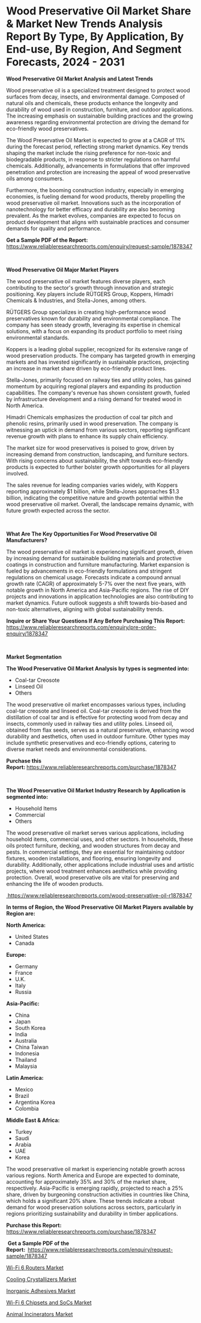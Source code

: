 <p><h1>Wood Preservative Oil Market Share & Market New Trends Analysis Report By Type, By Application, By End-use, By Region, And Segment Forecasts, 2024 - 2031</h1></p><p><strong>Wood Preservative Oil Market Analysis and Latest Trends</strong></p>
<p><p>Wood preservative oil is a specialized treatment designed to protect wood surfaces from decay, insects, and environmental damage. Composed of natural oils and chemicals, these products enhance the longevity and durability of wood used in construction, furniture, and outdoor applications. The increasing emphasis on sustainable building practices and the growing awareness regarding environmental protection are driving the demand for eco-friendly wood preservatives.</p><p>The Wood Preservative Oil Market is expected to grow at a CAGR of 11% during the forecast period, reflecting strong market dynamics. Key trends shaping the market include the rising preference for non-toxic and biodegradable products, in response to stricter regulations on harmful chemicals. Additionally, advancements in formulations that offer improved penetration and protection are increasing the appeal of wood preservative oils among consumers.</p><p>Furthermore, the booming construction industry, especially in emerging economies, is fueling demand for wood products, thereby propelling the wood preservative oil market. Innovations such as the incorporation of nanotechnology for better efficacy and durability are also becoming prevalent. As the market evolves, companies are expected to focus on product development that aligns with sustainable practices and consumer demands for quality and performance.</p></p>
<p><strong>Get a Sample PDF of the Report:&nbsp;</strong> <a href="https://www.reliableresearchreports.com/enquiry/request-sample/1878347?utm_campaign=83&utm_medium=2&utm_source=Github&utm_content=ia&utm_term=11112024&utm_id=wood-preservative-oil">https://www.reliableresearchreports.com/enquiry/request-sample/1878347</a></p>
<p>&nbsp;</p>
<p><strong>Wood Preservative Oil Major Market Players</strong></p>
<p><p>The wood preservative oil market features diverse players, each contributing to the sector's growth through innovation and strategic positioning. Key players include RÜTGERS Group, Koppers, Himadri Chemicals & Industries, and Stella-Jones, among others.</p><p>RÜTGERS Group specializes in creating high-performance wood preservatives known for durability and environmental compliance. The company has seen steady growth, leveraging its expertise in chemical solutions, with a focus on expanding its product portfolio to meet rising environmental standards.</p><p>Koppers is a leading global supplier, recognized for its extensive range of wood preservation products. The company has targeted growth in emerging markets and has invested significantly in sustainable practices, projecting an increase in market share driven by eco-friendly product lines.</p><p>Stella-Jones, primarily focused on railway ties and utility poles, has gained momentum by acquiring regional players and expanding its production capabilities. The company's revenue has shown consistent growth, fueled by infrastructure development and a rising demand for treated wood in North America.</p><p>Himadri Chemicals emphasizes the production of coal tar pitch and phenolic resins, primarily used in wood preservation. The company is witnessing an uptick in demand from various sectors, reporting significant revenue growth with plans to enhance its supply chain efficiency.</p><p>The market size for wood preservatives is poised to grow, driven by increasing demand from construction, landscaping, and furniture sectors. With rising concerns about sustainability, the shift towards eco-friendly products is expected to further bolster growth opportunities for all players involved.</p><p>The sales revenue for leading companies varies widely, with Koppers reporting approximately $1 billion, while Stella-Jones approaches $1.3 billion, indicating the competitive nature and growth potential within the wood preservative oil market. Overall, the landscape remains dynamic, with future growth expected across the sector.</p></p>
<p>&nbsp;</p>
<p><strong>What Are The Key Opportunities For Wood Preservative Oil Manufacturers?</strong></p>
<p><p>The wood preservative oil market is experiencing significant growth, driven by increasing demand for sustainable building materials and protective coatings in construction and furniture manufacturing. Market expansion is fueled by advancements in eco-friendly formulations and stringent regulations on chemical usage. Forecasts indicate a compound annual growth rate (CAGR) of approximately 5-7% over the next five years, with notable growth in North America and Asia-Pacific regions. The rise of DIY projects and innovations in application technologies are also contributing to market dynamics. Future outlook suggests a shift towards bio-based and non-toxic alternatives, aligning with global sustainability trends.</p></p>
<p><strong>Inquire or Share Your Questions If Any Before Purchasing This Report:</strong> <a href="https://www.reliableresearchreports.com/enquiry/pre-order-enquiry/1878347?utm_campaign=83&utm_medium=2&utm_source=Github&utm_content=ia&utm_term=11112024&utm_id=wood-preservative-oil">https://www.reliableresearchreports.com/enquiry/pre-order-enquiry/1878347</a></p>
<p>&nbsp;</p>
<p><strong>Market Segmentation</strong></p>
<p><strong>The Wood Preservative Oil Market Analysis by types is segmented into:</strong></p>
<p><ul><li>Coal-tar Creosote</li><li>Linseed Oil</li><li>Others</li></ul></p>
<p><p>The wood preservative oil market encompasses various types, including coal-tar creosote and linseed oil. Coal-tar creosote is derived from the distillation of coal tar and is effective for protecting wood from decay and insects, commonly used in railway ties and utility poles. Linseed oil, obtained from flax seeds, serves as a natural preservative, enhancing wood durability and aesthetics, often used in outdoor furniture. Other types may include synthetic preservatives and eco-friendly options, catering to diverse market needs and environmental considerations.</p></p>
<p><strong>Purchase this Report:&nbsp;</strong><a href="https://www.reliableresearchreports.com/purchase/1878347?utm_campaign=83&utm_medium=2&utm_source=Github&utm_content=ia&utm_term=11112024&utm_id=wood-preservative-oil">https://www.reliableresearchreports.com/purchase/1878347</a></p>
<p>&nbsp;</p>
<p><strong>The Wood Preservative Oil Market Industry Research by Application is segmented into:</strong></p>
<p><ul><li>Household Items</li><li>Commercial</li><li>Others</li></ul></p>
<p><p>The wood preservative oil market serves various applications, including household items, commercial uses, and other sectors. In households, these oils protect furniture, decking, and wooden structures from decay and pests. In commercial settings, they are essential for maintaining outdoor fixtures, wooden installations, and flooring, ensuring longevity and durability. Additionally, other applications include industrial uses and artistic projects, where wood treatment enhances aesthetics while providing protection. Overall, wood preservative oils are vital for preserving and enhancing the life of wooden products.</p></p>
<p><a href="https://www.reliableresearchreports.com/wood-preservative-oil-r1878347?utm_campaign=83&utm_medium=2&utm_source=Github&utm_content=ia&utm_term=11112024&utm_id=wood-preservative-oil">&nbsp;https://www.reliableresearchreports.com/wood-preservative-oil-r1878347</a></p>
<p><strong>In terms of Region, the Wood Preservative Oil Market Players available by Region are:</strong></p>
<p>
    <p> <strong> North America: </strong>
        <ul>
            <li>United States</li>
            <li>Canada</li>
        </ul>
        </p> 
    <p> <strong> Europe: </strong>
        <ul>
            <li>Germany</li>
            <li>France</li>
            <li>U.K.</li>
            <li>Italy</li>
            <li>Russia</li>
        </ul>
        </p> 
    <p> <strong> Asia-Pacific: </strong>
        <ul>
            <li>China</li>
            <li>Japan</li>
            <li>South Korea</li>
            <li>India</li>
            <li>Australia</li>
            <li>China Taiwan</li>
            <li>Indonesia</li>
            <li>Thailand</li>
            <li>Malaysia</li>
        </ul>
        </p> 
    <p> <strong> Latin America: </strong>
        <ul>
            <li>Mexico</li>
            <li>Brazil</li>
            <li>Argentina Korea</li>
            <li>Colombia</li>
        </ul>
        </p> 
    <p> <strong> Middle East & Africa: </strong>
        <ul>
            <li>Turkey</li>
            <li>Saudi</li>
            <li>Arabia</li>
            <li>UAE</li>
            <li>Korea</li>
        </ul>
    </p>
    </p>
<p><p>The wood preservative oil market is experiencing notable growth across various regions. North America and Europe are expected to dominate, accounting for approximately 35% and 30% of the market share, respectively. Asia-Pacific is emerging rapidly, projected to reach a 25% share, driven by burgeoning construction activities in countries like China, which holds a significant 20% share. These trends indicate a robust demand for wood preservation solutions across sectors, particularly in regions prioritizing sustainability and durability in timber applications.</p></p>
<p><strong>Purchase this Report: </strong><a href="https://www.reliableresearchreports.com/purchase/1878347?utm_campaign=83&utm_medium=2&utm_source=Github&utm_content=ia&utm_term=11112024&utm_id=wood-preservative-oil">https://www.reliableresearchreports.com/purchase/1878347</a></p>
<p>&nbsp;<strong>Get a Sample PDF of the Report:&nbsp;&nbsp;</strong><a href="https://www.reliableresearchreports.com/enquiry/request-sample/1878347?utm_campaign=83&utm_medium=2&utm_source=Github&utm_content=ia&utm_term=11112024&utm_id=wood-preservative-oil">https://www.reliableresearchreports.com/enquiry/request-sample/1878347</a></p>
<p><strong></strong></p>
<p><p><a href="https://issuu.com/reportprime-2/docs/wi-fi-6-routers-market-size-2030.pp_8bb01b0f8f5c2c?utm_campaign=83&utm_medium=2&utm_source=Github&utm_content=ia&utm_term=11112024&utm_id=wood-preservative-oil">Wi-Fi 6 Routers Market</a></p><p><a href="https://www.linkedin.com/pulse/cooling-crystallizers-market-global-insights-sales-trends-efsif?utm_campaign=83&utm_medium=2&utm_source=Github&utm_content=ia&utm_term=11112024&utm_id=wood-preservative-oil">Cooling Crystallizers Market</a></p><p><a href="https://github.com/anaeilandos/Market-Research-Report-List-1/blob/main/inorganic-adhesives-market.md?utm_campaign=83&utm_medium=2&utm_source=Github&utm_content=ia&utm_term=11112024&utm_id=wood-preservative-oil">Inorganic Adhesives Market</a></p><p><a href="https://issuu.com/reportprime-2/docs/wi-fi-6-chipsets-and-socs-market-si_3e1915d9dda30c?utm_campaign=83&utm_medium=2&utm_source=Github&utm_content=ia&utm_term=11112024&utm_id=wood-preservative-oil">Wi-Fi 6 Chipsets and SoCs Market</a></p><p><a href="https://www.linkedin.com/pulse/animal-incinerators-market-emerging-trends-future-prospects-period-sfvcf?utm_campaign=83&utm_medium=2&utm_source=Github&utm_content=ia&utm_term=11112024&utm_id=wood-preservative-oil">Animal Incinerators Market</a></p></p>